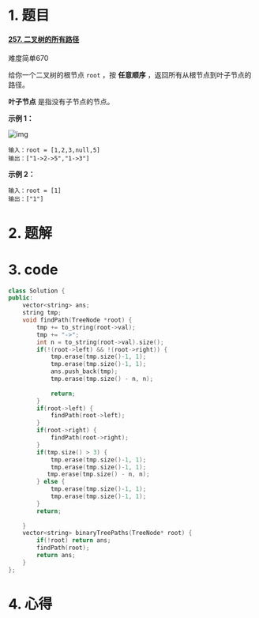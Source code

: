 # 1. 题目

#### [257. 二叉树的所有路径](https://leetcode-cn.com/problems/binary-tree-paths/)

难度简单670

给你一个二叉树的根节点 `root` ，按 **任意顺序** ，返回所有从根节点到叶子节点的路径。

**叶子节点** 是指没有子节点的节点。

**示例 1：**

![img](https://assets.leetcode.com/uploads/2021/03/12/paths-tree.jpg)

```
输入：root = [1,2,3,null,5]
输出：["1->2->5","1->3"]
```

**示例 2：**

```
输入：root = [1]
输出：["1"]
```

 

# 2. 题解
# 3. code
```c++
class Solution {
public:
    vector<string> ans;
    string tmp;
    void findPath(TreeNode *root) {
        tmp += to_string(root->val);
        tmp += "->";
        int n = to_string(root->val).size();
        if(!(root->left) && !(root->right)) {
            tmp.erase(tmp.size()-1, 1);
            tmp.erase(tmp.size()-1, 1);
            ans.push_back(tmp);       
            tmp.erase(tmp.size() - n, n);
          
            return;
        } 
        if(root->left) {
            findPath(root->left);         
        }
        if(root->right) {
            findPath(root->right);
        }
        if(tmp.size() > 3) {
            tmp.erase(tmp.size()-1, 1);
            tmp.erase(tmp.size()-1, 1);
           tmp.erase(tmp.size() - n, n);
        } else {
            tmp.erase(tmp.size()-1, 1);
            tmp.erase(tmp.size()-1, 1);
        } 
        return;
        
    }
    vector<string> binaryTreePaths(TreeNode* root) {
        if(!root) return ans;
        findPath(root);
        return ans;
    }
};
```
# 4. 心得
